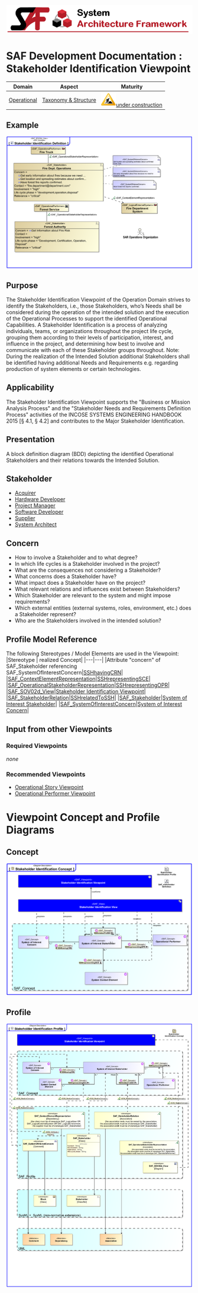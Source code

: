 ![System Architecture Framework](../../diagrams/Banner_SAF.png)
# SAF Development Documentation : Stakeholder Identification Viewpoint
|**Domain**|**Aspect**|**Maturity**|
| --- | --- | --- |
|[Operational](../../domains.md#Domain-Operational)|[Taxonomy & Structure](../../aspects.md#Aspect-Taxonomy-&-Structure)|![Under Construction](../../diagrams/Under_construction_icon-yellow.svg )[under construction](../../using-saf/maturity.md#under-construction)|
## Example
![Stakeholder-Identification-Viewpoint-primary-example.svg](../../diagrams/vp-examples/Stakeholder-Identification-Viewpoint-primary-example.svg)
## Purpose
The Stakeholder Identification Viewpoint of the Operation Domain strives to identify the Stakeholders, i.e., those Stakeholders, who’s Needs shall be considered during the operation of the intended solution and the execution of the Operational Processes to support the identified Operational Capabilities. A Stakeholder Identification is a process of analyzing individuals, teams, or organizations throughout the project life cycle, grouping them according to their levels of participation, interest, and influence in the project, and determining how best to involve and communicate with each of these Stakeholder groups throughout.
Note: During the realization of the Intended Solution additional Stakeholders shall be identified having additional Needs and Requirements e.g. regarding production of system elements or certain technologies. 
## Applicability
The Stakeholder Identification Viewpoint supports the "Business or Mission Analysis Process" and the "Stakeholder Needs and Requirements Definition Process" activities of the INCOSE SYSTEMS ENGINEERING HANDBOOK 2015 [§ 4.1, § 4.2] and contributes to the Major Stakeholder Identification.
## Presentation
A block definition diagram (BDD) depicting the identified Operational Stakeholders and their relations  towards the Intended Solution.

## Stakeholder
* [Acquirer](../../stakeholders.md#Acquirer)
* [Hardware Developer](../../stakeholders.md#Hardware-Developer)
* [Project Manager](../../stakeholders.md#Project-Manager)
* [Software Developer](../../stakeholders.md#Software-Developer)
* [Supplier](../../stakeholders.md#Supplier)
* [System Architect](../../stakeholders.md#System-Architect)
## Concern
* How to involve a Stakeholder and to what degree?
* In which life cycles is a Stakeholder involved in the project?
* What are the consequences not considering a Stakeholder?
* What concerns does a Stakeholder have?
* What impact does a Stakeholder have on the project?
* What relevant relations and influences exist between Stakeholders?
* Which Stakeholder are relevant to the system and might impose requirements?
* Which external entities (external systems, roles, environment, etc.) does a Stakeholder represent?
* Who are the Stakeholders involved in the intended solution?
## Profile Model Reference
The following Stereotypes / Model Elements are used in the Viewpoint:
|Stereotype | realized Concept|
|---|---|
|Attribute "concern" of SAF_Stakeholder referencing SAF_SystemOfInterestConcern|[SSHhavingCRN](../concept/concepts.md#SSHhavingCRN)|
|[SAF_ContextElementRepresentation](../../stereotypes.md#SAF_ContextElementRepresentation)|[SSHrepresentingSCE](../concept/concepts.md#SSHrepresentingSCE)|
|[SAF_OperationalStakeholderRepresentation](../../stereotypes.md#SAF_OperationalStakeholderRepresentation)|[SSHrepresentingOPR](../concept/concepts.md#SSHrepresentingOPR)|
|[SAF_SOV02d_View](../../stereotypes.md#SAF_SOV02d_View)|[Stakeholder Identification Viewpoint](../concept/concepts.md#Stakeholder-Identification-Viewpoint)|
|[SAF_StakeholderRelation](../../stereotypes.md#SAF_StakeholderRelation)|[SSHrelatedToSSH](../concept/concepts.md#SSHrelatedToSSH)|
|[SAF_Stakeholder](../../stereotypes.md#SAF_Stakeholder)|[System of Interest Stakeholder](../concept/concepts.md#System-of-Interest-Stakeholder)|
|[SAF_SystemOfInterestConcern](../../stereotypes.md#SAF_SystemOfInterestConcern)|[System of Interest Concern](../concept/concepts.md#System-of-Interest-Concern)|
## Input from other Viewpoints
### Required Viewpoints
*none*
### Recommended Viewpoints
* [Operational Story Viewpoint](Operational-Story-Viewpoint.md)
* [Operational Performer Viewpoint](Operational-Performer-Viewpoint.md)
# Viewpoint Concept and Profile Diagrams
## Concept
![Stakeholder Identification Concept](diagrams/Stakeholder-Identification-Concept.svg)
## Profile
![Stakeholder Identification Profile](diagrams/Stakeholder-Identification-Profile.svg)
